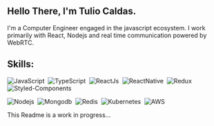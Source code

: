 ## Hello There, I'm Tulio Caldas.

I'm a Computer Engineer engaged in the javascript ecosystem. I work primarily with React, Nodejs and real time communication powered by WebRTC.

<!---
 <div>
  <a href="https://github.com/actulio">
  <img height="180em" src="https://github-readme-stats.vercel.app/api?username=actulio&show_icons=true&hide=prs&theme=dracula&include_all_commits=true&count_private=true"/>
</div>
-->

## Skills:

![JavaScript](https://img.shields.io/badge/JavaScript-F7DF1E?style=flat&logo=javascript&logoColor=black)&nbsp;
![TypeScript](https://img.shields.io/badge/-TypeScript-007ACC?style=flat&logoColor=fff&logo=typescript)&nbsp;
![ReactJs](https://img.shields.io/badge/-React.js-18BCEE?style=flat&logoColor=fff&logo=react)&nbsp;
![ReactNative](https://img.shields.io/badge/-React_Native-18BCEE?style=flat&logoColor=fff&logo=react)&nbsp;
![Redux](https://img.shields.io/badge/Redux-593D88?style=flate&logo=redux)&nbsp;
![Styled-Components](https://img.shields.io/badge/styled--components-DB7093?flat&logo=styled-components&logoColor=white)&nbsp;

![Nodejs](https://img.shields.io/badge/Node.js-339933?style=flat&logo=nodedotjs&logoColor=white)&nbsp;
![Mongodb](https://img.shields.io/badge/MongoDB-white?style=flat&logoColor=green&logo=mongodb)&nbsp;
![Redis](https://img.shields.io/badge/redis-%23DD0031.svg?&style=flat&logo=redis&logoColor=white)&nbsp;
![Kubernetes](https://img.shields.io/badge/kubernetes-326ce5.svg?&style=flat&logo=kubernetes&logoColor=white)&nbsp;
![AWS](https://img.shields.io/badge/Amazon_AWS-232F3E?style=flat&logo=amazon-aws&logoColor=white)&nbsp;
  

  This Readme is a work in progress...
  
